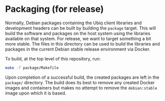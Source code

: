 # Packaging (for release)

Normally, Debian packages containing the Ubiq client libraries and development
headers can be built by building the `package` target. This will build the
software and packages on the host system using the libraries available on that
system. For release, we want to target something a bit more stable. The files
in this directory can be used to build the libraries and packages in the
current Debian stable release environment via Docker.

To build, at the top level of this repository, run:
```sh
make -f package/Makefile
```

Upon completion of a successful build, the created packages are left in the
`package/` directory. The build does its best to remove any created Docker
images and containers but makes no attempt to remove the `debian:stable`
image upon which it is based.
